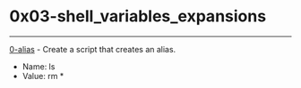 # 0x03-shell_variables_expansions

___

[0-alias](./0-alias) - Create a script that creates an alias.
- Name: ls
- Value: rm *
